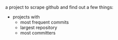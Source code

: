 a project to scrape github and find out a few things:

 * projects with 
   * most frequent commits
   * largest repository
   * most committers

